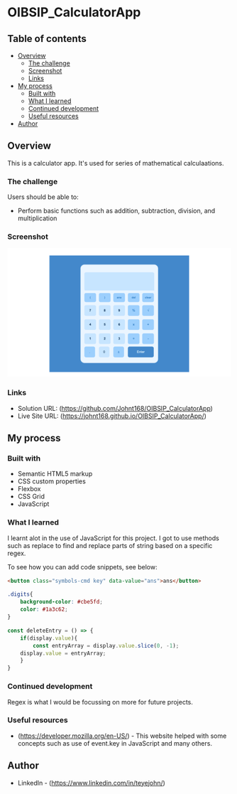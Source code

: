 # OIBSIP_CalculatorApp


## Table of contents

- [Overview](#overview)
  - [The challenge](#the-challenge)
  - [Screenshot](#screenshot)
  - [Links](#links)
- [My process](#my-process)
  - [Built with](#built-with)
  - [What I learned](#what-i-learned)
  - [Continued development](#continued-development)
  - [Useful resources](#useful-resources)
- [Author](#author)


## Overview

This is a calculator app. It's used for series of mathematical calculaations.
### The challenge

Users should be able to:

- Perform basic functions such as addition, subtraction, division, and multiplication

### Screenshot

![](./images/Screenshot.png)


### Links

- Solution URL: (https://github.com/Johnt168/OIBSIP_CalculatorApp)
- Live Site URL: (https://johnt168.github.io/OIBSIP_CalculatorApp/)

## My process

### Built with

- Semantic HTML5 markup
- CSS custom properties
- Flexbox
- CSS Grid
- JavaScript


### What I learned

I learnt alot in the use of JavaScript for this project. I got to use methods such as replace to find and replace parts of string based on a specific regex.

To see how you can add code snippets, see below:

```html
<button class="symbols-cmd key" data-value="ans">ans</button>
```
```css
.digits{
    background-color: #cbe5fd;
    color: #1a3c62;
}
```
```js
const deleteEntry = () => {
    if(display.value){
        const entryArray = display.value.slice(0, -1);
    display.value = entryArray;
    }
}
```

### Continued development

Regex is what I would be focussing on more for future projects.


### Useful resources

- (https://developer.mozilla.org/en-US/) - This website helped with some concepts such as use of event.key in JavaScript and many others.


## Author

- LinkedIn - (https://www.linkedin.com/in/teyejohn/)
